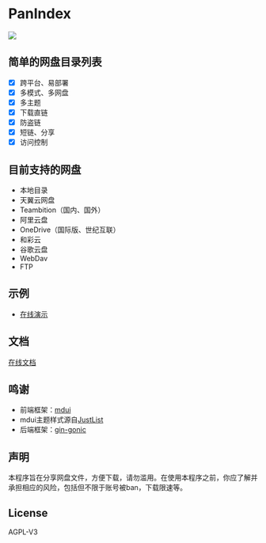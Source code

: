 # PanIndex
[![](https://www.herokucdn.com/deploy/button.png)](https://heroku.com/deploy?template=https://github.com/libsgh/PanIndex-h.git)

## 简单的网盘目录列表
- [x] 跨平台、易部署
- [x] 多模式、多网盘
- [x] 多主题
- [x] 下载直链
- [x] 防盗链
- [x] 短链、分享
- [x] 访问控制

## 目前支持的网盘
- 本地目录
- 天翼云网盘
- Teambition（国内、国外）
- 阿里云盘
- OneDrive（国际版、世纪互联）
- 和彩云
- 谷歌云盘
- WebDav
- FTP

## 示例
- [在线演示](https://t1.noki.icu "https://t1.noki.icu")
 
## 文档
[在线文档](https://pan-index-docs.vercel.app)

## 鸣谢
- 前端框架：[mdui](https://www.mdui.org/)
- mdui主题样式源自[JustList](https://github.com/txperl/JustList)
- 后端框架：[gin-gonic](https://github.com/gin-gonic/gin)

## 声明
本程序旨在分享网盘文件，方便下载，请勿滥用。在使用本程序之前，你应了解并承担相应的风险，包括但不限于账号被ban，下载限速等。

## License
AGPL-V3